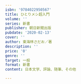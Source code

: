 ```yaml
---
isbn: '9784022950567'
title: ひとりメシ超入門
volume: ''
series: 新書
publisher: 朝日新聞出版
pubdate: '2020-02-13'
cover: ''
author: 東海林さだお／著
description: ''
price: '0'
genre: ''
target: 一般
format: 新書
content: 日本文学、評論、随筆、その他

---
```

